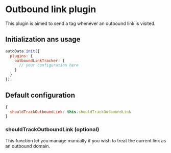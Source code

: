 # Outbound link plugin

This plugin is aimed to send a tag whenever an outbound link is visited.

## Initialization ans usage

```js
autoData.init({
  plugins: {
    outboundLinkTracker: {
      // your configuration here
    }
  }
});
```

## Default configuration

```js
{
  shouldTrackOutboundLink: this.shouldTrackOutboundLink
}
```

### shouldTrackOutboundLink (optional)

This function let you manage manually if you wish to treat the current link
as an outbound domain.